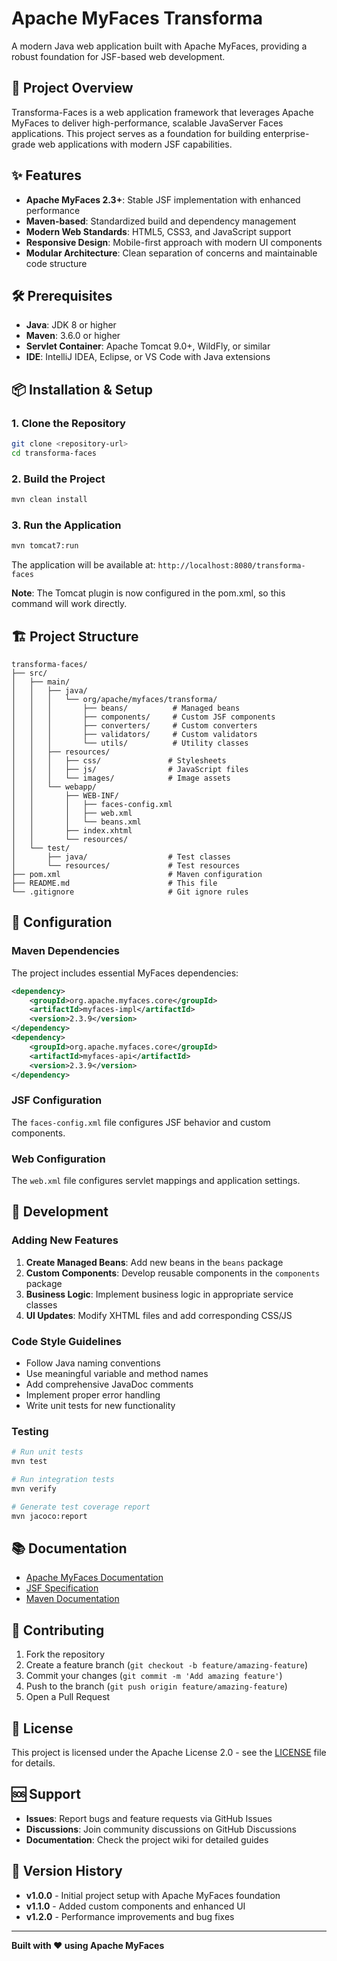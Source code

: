 # Apache MyFaces Transforma

A modern Java web application built with Apache MyFaces, providing a robust foundation for JSF-based web development.

## 🚀 Project Overview

Transforma-Faces is a web application framework that leverages Apache MyFaces to deliver high-performance, scalable JavaServer Faces applications. This project serves as a foundation for building enterprise-grade web applications with modern JSF capabilities.

## ✨ Features

- **Apache MyFaces 2.3+**: Stable JSF implementation with enhanced performance
- **Maven-based**: Standardized build and dependency management
- **Modern Web Standards**: HTML5, CSS3, and JavaScript support
- **Responsive Design**: Mobile-first approach with modern UI components
- **Modular Architecture**: Clean separation of concerns and maintainable code structure

## 🛠️ Prerequisites

- **Java**: JDK 8 or higher
- **Maven**: 3.6.0 or higher
- **Servlet Container**: Apache Tomcat 9.0+, WildFly, or similar
- **IDE**: IntelliJ IDEA, Eclipse, or VS Code with Java extensions

## 📦 Installation & Setup

### 1. Clone the Repository

```bash
git clone <repository-url>
cd transforma-faces
```

### 2. Build the Project

```bash
mvn clean install
```

### 3. Run the Application

```bash
mvn tomcat7:run
```

The application will be available at: `http://localhost:8080/transforma-faces`

**Note**: The Tomcat plugin is now configured in the pom.xml, so this command will work directly.

## 🏗️ Project Structure

```
transforma-faces/
├── src/
│   ├── main/
│   │   ├── java/
│   │   │   └── org/apache/myfaces/transforma/
│   │   │       ├── beans/          # Managed beans
│   │   │       ├── components/     # Custom JSF components
│   │   │       ├── converters/     # Custom converters
│   │   │       ├── validators/     # Custom validators
│   │   │       └── utils/          # Utility classes
│   │   ├── resources/
│   │   │   ├── css/               # Stylesheets
│   │   │   ├── js/                # JavaScript files
│   │   │   └── images/            # Image assets
│   │   └── webapp/
│   │       ├── WEB-INF/
│   │       │   ├── faces-config.xml
│   │       │   ├── web.xml
│   │       │   └── beans.xml
│   │       ├── index.xhtml
│   │       └── resources/
│   └── test/
│       ├── java/                  # Test classes
│       └── resources/             # Test resources
├── pom.xml                        # Maven configuration
├── README.md                      # This file
└── .gitignore                     # Git ignore rules
```

## 🔧 Configuration

### Maven Dependencies

The project includes essential MyFaces dependencies:

```xml
<dependency>
    <groupId>org.apache.myfaces.core</groupId>
    <artifactId>myfaces-impl</artifactId>
    <version>2.3.9</version>
</dependency>
<dependency>
    <groupId>org.apache.myfaces.core</groupId>
    <artifactId>myfaces-api</artifactId>
    <version>2.3.9</version>
</dependency>
```

### JSF Configuration

The `faces-config.xml` file configures JSF behavior and custom components.

### Web Configuration

The `web.xml` file configures servlet mappings and application settings.

## 🚀 Development

### Adding New Features

1. **Create Managed Beans**: Add new beans in the `beans` package
2. **Custom Components**: Develop reusable components in the `components` package
3. **Business Logic**: Implement business logic in appropriate service classes
4. **UI Updates**: Modify XHTML files and add corresponding CSS/JS

### Code Style Guidelines

- Follow Java naming conventions
- Use meaningful variable and method names
- Add comprehensive JavaDoc comments
- Implement proper error handling
- Write unit tests for new functionality

### Testing

```bash
# Run unit tests
mvn test

# Run integration tests
mvn verify

# Generate test coverage report
mvn jacoco:report
```

## 📚 Documentation

- [Apache MyFaces Documentation](https://myfaces.apache.org/)
- [JSF Specification](https://jakarta.ee/specifications/faces/)
- [Maven Documentation](https://maven.apache.org/guides/)

## 🤝 Contributing

1. Fork the repository
2. Create a feature branch (`git checkout -b feature/amazing-feature`)
3. Commit your changes (`git commit -m 'Add amazing feature'`)
4. Push to the branch (`git push origin feature/amazing-feature`)
5. Open a Pull Request

## 📄 License

This project is licensed under the Apache License 2.0 - see the [LICENSE](LICENSE) file for details.

## 🆘 Support

- **Issues**: Report bugs and feature requests via GitHub Issues
- **Discussions**: Join community discussions on GitHub Discussions
- **Documentation**: Check the project wiki for detailed guides

## 🔄 Version History

- **v1.0.0** - Initial project setup with Apache MyFaces foundation
- **v1.1.0** - Added custom components and enhanced UI
- **v1.2.0** - Performance improvements and bug fixes

---

**Built with ❤️ using Apache MyFaces** 